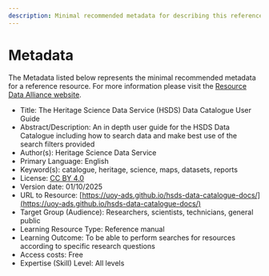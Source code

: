 ```yaml
---
description: Minimal recommended metadata for describing this reference resource 
---
```

# Metadata

The Metadata listed below represents the minimal recommended metadata for a reference resource. For more information please visit the [Resource Data Alliance website](https://www.rd-alliance.org/).

- Title: The Heritage Science Data Service (HSDS) Data Catalogue User Guide
- Abstract/Description: An in depth user guide for the HSDS Data Catalogue including how to search data and make best use of the search filters provided
- Author(s): Heritage Science Data Service
- Primary Language: English
- Keyword(s): catalogue, heritage, science, maps, datasets, reports
- License: [CC BY 4.0](https://creativecommons.org/licenses/by/4.0/)
- Version date: 01/10/2025
- URL to Resource: [https://uoy-ads.github.io/hsds-data-catalogue-docs/](https://uoy-ads.github.io/hsds-data-catalogue-docs/)
- Target Group (Audience): Researchers, scientists, technicians, general public
- Learning Resource Type: Reference manual
- Learning Outcome: To be able to perform searches for resources according to specific research questions
- Access costs: Free
- Expertise (Skill) Level: All levels
